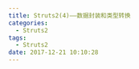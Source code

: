 ```yaml
---
title: Struts2(4)——数据封装和类型转换
categories:
  - Struts2
tags:
  - Struts2
date: 2017-12-21 10:10:28
---
```

